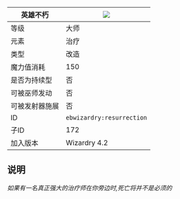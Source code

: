 | 英雄不朽 |![](https://github.com/Electroblob77/Wizardry/blob/1.12.2/src/main/resources/assets/ebwizardry/textures/spells/resurrection.png)|
|---|---|
| 等级 | 大师 |
| 元素 | 治疗 |
| 类型 | 改造 |
| 魔力值消耗 | 150 |
| 是否为持续型 | 否 |
| 可被巫师发动 | 否 |
| 可被发射器施展 | 否 |
| ID | `ebwizardry:resurrection` |
| 子ID | 172 |
| 加入版本 | Wizardry 4.2 |
## 说明
_如果有一名真正强大的治疗师在你旁边时,死亡将并不是必须的_
